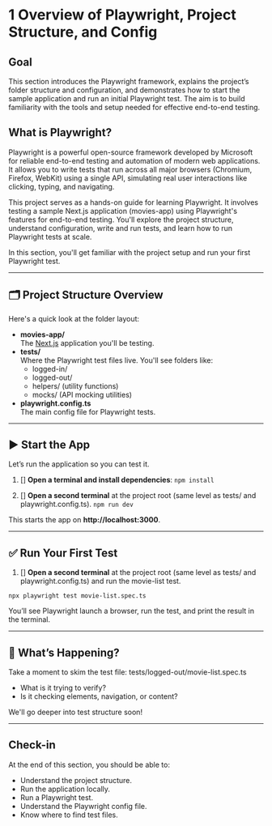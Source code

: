 # 1 Overview of Playwright, Project Structure, and Config

## Goal

This section introduces the Playwright framework, explains the project’s folder structure and configuration, and demonstrates how to start the sample application and run an initial Playwright test. The aim is to build familiarity with the tools and setup needed for effective end-to-end testing.

## What is Playwright?

Playwright is a powerful open-source framework developed by Microsoft for reliable end-to-end testing and automation of modern web applications. It allows you to write tests that run across all major browsers (Chromium, Firefox, WebKit) using a single API, simulating real user interactions like clicking, typing, and navigating.

This project serves as a hands-on guide for learning Playwright. It involves testing a sample Next.js application (movies-app) using Playwright's features for end-to-end testing. You'll explore the project structure, understand configuration, write and run tests, and learn how to run Playwright tests at scale.

In this section, you'll get familiar with the project setup and run your first Playwright test.

---

## 🗂 Project Structure Overview

Here's a quick look at the folder layout:

- **movies-app/**  
  The [Next.js](https://nextjs.org/) application you'll be testing.  
- **tests/**  
  Where the Playwright test files live. You'll see folders like:
  - logged-in/
  - logged-out/
  - helpers/ (utility functions)
  - mocks/ (API mocking utilities)
- **playwright.config.ts**  
  The main config file for Playwright tests.

---

## ▶️ Start the App

Let’s run the application so you can test it.

1. [] **Open a terminal and install dependencies**:
`npm install`
   
2. [] **Open a second terminal** at the project root (same level as tests/ and playwright.config.ts).
`npm run dev`

This starts the app on **http://localhost:3000**.

---

## ✅ Run Your First Test
1. [] **Open a second terminal** at the project root (same level as tests/ and playwright.config.ts) and run the movie-list test.

`npx playwright test movie-list.spec.ts`

You’ll see Playwright launch a browser, run the test, and print the result in the terminal.

---

## 💬 What’s Happening?

Take a moment to skim the test file: tests/logged-out/movie-list.spec.ts

- What is it trying to verify?
- Is it checking elements, navigation, or content?

We'll go deeper into test structure soon!

---

## Check-in

At the end of this section, you should be able to:
- Understand the project structure.
- Run the application locally.
- Run a Playwright test.
- Understand the Playwright config file.
- Know where to find test files.
